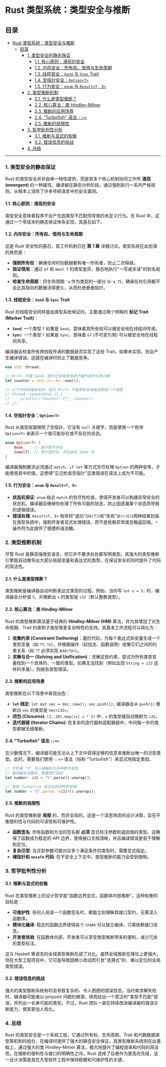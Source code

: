 # Rust 类型系统：类型安全与推断

## 目录

- [Rust 类型系统：类型安全与推断](#rust-类型系统类型安全与推断)
  - [目录](#目录)
    - [1. 类型安全的静态保证](#1-类型安全的静态保证)
      - [1.1. 核心原则：涌现的安全](#11-核心原则涌现的安全)
      - [1.2. 内存安全：所有权、借用与生命周期](#12-内存安全所有权借用与生命周期)
      - [1.3. 线程安全：`Send` 与 `Sync` Trait](#13-线程安全send-与-sync-trait)
      - [1.4. 空指针安全：`Option<T>`](#14-空指针安全optiont)
      - [1.5. 行为安全：`enum` 与 `Result<T, E>`](#15-行为安全enum-与-resultt-e)
    - [2. 类型推断机制](#2-类型推断机制)
      - [2.1. 什么是类型推断？](#21-什么是类型推断)
      - [2.2. 核心算法：类 Hindley-Milner](#22-核心算法类-hindley-milner)
      - [2.3. 推断的应用场景](#23-推断的应用场景)
      - [2.4. "Turbofish" 语法 `::<>`](#24-turbofish-语法-)
      - [2.5. 推断的局限性](#25-推断的局限性)
    - [3. 哲学批判性分析](#3-哲学批判性分析)
      - [3.1. 推断与显式的权衡](#31-推断与显式的权衡)
      - [3.2. 错误信息的挑战](#32-错误信息的挑战)
    - [4. 总结](#4-总结)

---

### 1. 类型安全的静态保证

Rust 的类型安全并非由单一特性提供，而是其多个核心机制协同工作所 **涌现 (emergent)** 的一种属性。编译器在静态分析阶段，通过强制执行一系列严格规则，从根本上消除了许多传统语言中的安全漏洞。

#### 1.1. 核心原则：涌现的安全

类型安全意味着程序不会产生因类型不匹配而导致的未定义行为。在 Rust 中，这通过一个零成本的静态保证体系实现，其基石如下。

#### 1.2. 内存安全：所有权、借用与生命周期

这是 Rust 安全性的基石，其工作机制已在 **第 1 章** 详细讨论。类型系统在此扮演的角色是：

- **强制所有权**：确保任何时刻数据都有唯一所有者，防止二次释放。
- **验证借用**：通过 `&T` 和 `&mut T` 的类型差异，静态地执行"一写或多读"的别名规则。
- **检查生命周期**：将生命周期 `'a` 作为类型的一部分 (`&'a T`)，确保任何引用都不会比其指向的数据活得更久，从而杜绝悬垂指针。

#### 1.3. 线程安全：`Send` 与 `Sync` Trait

Rust 的线程安全同样是由类型系统保证的，主要通过两个特殊的 **标记 Trait (Marker Trait)**：

- **`Send`**: 一个类型 `T` 如果是 `Send`，意味着其所有权可以被安全地在线程间传递。
- **`Sync`**: 一个类型 `T` 如果是 `Sync`，意味着 `&T` (不可变引用) 可以被安全地在线程间共享。

编译器会检查所有跨线程传递的数据是否实现了这些 Trait，如果未实现，则会产生编译错误。这就在编译时防止了数据竞争。

```rust
use std::thread;

// Rc<T> 不是 Send，因为它没有使用原子操作进行引用计数
let counter = std::rc::Rc::new(5); 

// 以下代码会编译失败，因为 Rc<T> 不能被安全地发送到另一个线程
// thread::spawn(move || {
//     println!("Counter: {}", counter);
// });
```

#### 1.4. 空指针安全：`Option<T>`

Rust 从类型层面根除了空指针。它没有 `null` 关键字，而是使用一个枚举 `Option<T>` 来表示一个值可能存在或不存在的状态。

```rust
enum Option<T> {
    None,    // 表示值不存在
    Some(T), // 表示值存在，并包装在 Some 中
}
```

编译器强制要求必须通过 `match`、`if let` 等方式穷尽处理 `Option` 的两种变体，才能使用其中的值。这使得"忘记检查空指针"这类错误在语法上成为不可能。

#### 1.5. 行为安全：`enum` 与 `Result<T, E>`

- **状态机保证**: `enum` 结合 `match` 的穷尽性检查，使得开发者可以构建非常安全的状态机。编译器会确保你处理了所有可能的状态，防止因遗漏某个状态而导致的逻辑错误。
- **错误处理**: `Result<T, E>` 枚举将"成功"(`Ok(T)`)和"失败"(`Err(E)`)两种结果封装在类型系统中，强制开发者显式处理错误，而不是依赖异常或忽略返回值。`?` 操作符为此提供了便捷的语法糖。

### 2. 类型推断机制

尽管 Rust 是静态强类型语言，但它并不要求处处都写明类型。其强大的类型推断引擎能自动推导出大部分局部变量和表达式的类型，在保证安全的同时提升了代码的简洁性。

#### 2.1. 什么是类型推断？

类型推断是编译器自动判断表达式类型的过程。例如，当你写 `let x = 5;` 时，编译器会分析值 `5`，并推断出 `x` 的类型是 `i32`（默认整数类型）。

#### 2.2. 核心算法：类 Hindley-Milner

Rust 的类型推断算法基于经典的 **Hindley-Milner (HM)** 算法，并为其增加了对生命周期、Trait 约束和子类型等更复杂特性的支持。其基本工作流程可以简化为：

1. **收集约束 (Constraint Gathering)**：遍历代码，为每个表达式和变量生成一个类型变量（如 `?T`, `?U`），并根据操作（如加法、函数调用）收集它们之间的约束关系（如 `?T` 必须实现 `Add<?U>`）。
2. **求解与合一 (Solving and Unification)**：求解这些约束，尝试为所有类型变量找到一个具体的、一致的类型。如果无法找到（例如出现 `String = i32` 这样的矛盾），则报告类型错误。

#### 2.3. 推断的应用场景

类型推断在以下场景中表现出色：

- **`let` 绑定**: `let mut vec = Vec::new(); vec.push(1);` 编译器会从 `push(1)` 推断出 `vec` 的类型是 `Vec<i32>`。
- **闭包 (Closures)**: `(1..10).map(|x| x * 2)` 中，`x` 的类型被自动推断为 `i32`。
- **迭代器链 (Iterator Chains)**: 在复杂的迭代器和适配器链中，中间每一步的类型都被无缝推断。

#### 2.4. "Turbofish" 语法 `::<>`

在少数情况下，编译器可能无法从上下文中获得足够的信息来推断出唯一的泛型类型。此时，需要我们使用 `::<>` 语法（俗称 "Turbofish"）来显式地指定类型。

```rust
// 字符串 "5" 可以被解析为多种数字类型
// 编译器无法确定，需要我们指定
let number: i32 = "5".parse().unwrap(); 

// 使用 Turbofish 语法达到同样的效果
let number = "5".parse::<i32>().unwrap();
```

#### 2.5. 推断的局限性

Rust 的类型推断是 **局部** 的，而非全局的。这是一个深思熟虑的设计决策，旨在平衡便利性与代码的可读性和可维护性。

- **函数签名**: 所有函数和方法的签名都 **必须** 显式标注参数和返回值的类型。这确保了函数成为稳定的 API 边界，使得接口文档清晰，并且编译错误更易于理解和定位。
- **复杂泛型**: 当泛型参数可能对应多个满足条件的类型时，需要显式指定。
- **裸指针和 `unsafe` 代码**: 在不安全上下文中，类型推断的能力会受到限制。

### 3. 哲学批判性分析

#### 3.1. 推断与显式的权衡

Rust 在类型推断上的设计哲学是"函数边界显式，函数体内部推断"。这种权衡的目标是：

- **可维护性**: 任何人阅读一个函数签名时，都能立刻理解其接口契约，无需深入函数体。
- **模块化编译**: 稳定的函数边界使得各个 crate 可以独立编译，只需依赖接口信息。
- **开发者体验**: 在函数体内部，开发者可以享受类型推断带来的便利，减少冗余的类型标注。

这与 Haskell 等语言的全域类型推断形成了对比。虽然全域推断在理论上更强大，但在大型工程项目中，它可能导致因微小改动而引发"涟漪式"的、难以定位的全局类型错误。

#### 3.2. 错误信息的挑战

强大的类型推断系统有时会导致复杂的、令人困惑的错误信息。当约束求解失败时，编译器可能难以 pinpoint 问题的根源，转而给出一个宽泛的"类型不匹配"错误，并列出一长串可能的类型。不过，Rust 团队一直在持续改进编译器的错误诊断能力，使其更加人性化。

### 4. 总结

Rust 的类型安全是一个系统工程，它通过所有权、生命周期、Trait 和代数数据类型等机制的组合，在编译时提供了强大的静态安全保证。其类型推断系统则在此基础上，通过强大的类 Hindley-Milner 算法，极大地提升了编程效率和代码的简洁性。在推断的便利性与接口的明确性之间，Rust 选择了后者作为更高优先级，这一设计决策是其在大型软件工程中保持稳健和可维护性的关键。
